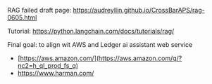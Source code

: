RAG failed draft page: https://audreyllin.github.io/CrossBarAPS/rag-0605.html

Tutorial: https://python.langchain.com/docs/tutorials/rag/

Final goal: to align wit AWS and Ledger ai assistant web service
* [https://aws.amazon.com/](https://aws.amazon.com/q/?nc2=h_ql_prod_fs_q)
* https://www.harman.com/
